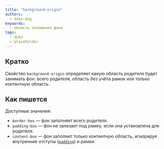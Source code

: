 ```yaml
---
title: "background-origin"
authors:
  - doka-dog
keywords:
  - область положения фона
tags:
  - doka
  - placeholder
---
```


## Кратко

Свойство `background-origin` определяет какую область родителя будет занимать фон: всего родителя, область без учёта рамок или только контентную область.

## Как пишется

Доступные значения:

- `border-box` — фон заполняет всего родителя.
- `padding-box` — фон не залезает под рамку, если она установлена для родителя.
- `content-box` — фон заполнит только контентную область, игнорируя внутренние отступы ([`padding`](/css/padding)) и рамки.
